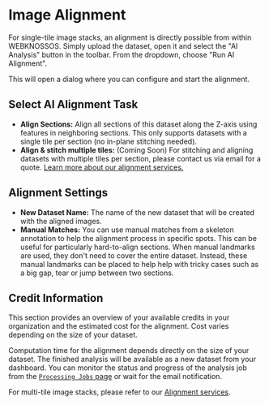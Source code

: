 # Image Alignment

For single-tile image stacks, an alignment is directly possible from within WEBKNOSSOS.
Simply upload the dataset, open it and select the "AI Analysis" button in the toolbar. From the dropdown, choose "Run AI Alignment".

This will open a dialog where you can configure and start the alignment.

## Select AI Alignment Task

*   **Align Sections:** Align all sections of this dataset along the Z-axis using features in neighboring sections. This only supports datasets with a single tile per section (no in-plane stitching needed).
*   **Align & stitch multiple tiles:** (Coming Soon) For stitching and aligning datasets with multiple tiles per section, please contact us via email for a quote. [Learn more about our alignment services.](https://webknossos.org/services/alignment)

## Alignment Settings

*   **New Dataset Name:** The name of the new dataset that will be created with the aligned images.
*   **Manual Matches:** You can use manual matches from a skeleton annotation to help the alignment process in specific spots. This can be useful for particularly hard-to-align sections. When manual landmarks are used, they don't need to cover the entire dataset. Instead, these manual landmarks can be placed to help help with tricky cases such as a big gap, tear or jump between two sections.

## Credit Information

This section provides an overview of your available credits in your organization and the estimated cost for the alignment. Cost varies depending on the size of your dataset.

Computation time for the alignment depends directly on the size of your dataset. The finished analysis will be available as a new dataset from your dashboard. You can monitor the status and progress of the analysis job from the [`Processing Jobs` page](./jobs.md) or wait for the email notification.

For multi-tile image stacks, please refer to our [Alignment services](https://webknossos.org/services/alignment).
